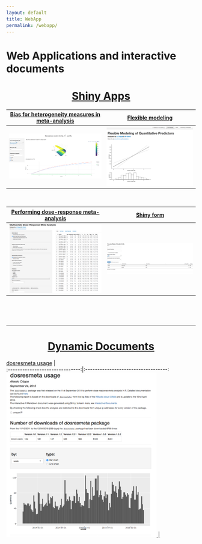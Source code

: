 ```yaml
---
layout: default
title: WebApp
permalink: /webapp/
---
```


Web Applications and interactive documents
========

<center> <h1><a href="http://shiny.rstudio.com/">Shiny Apps</a></h1> </center>

[Bias for heterogeneity measures in meta-analysis](http://alessiocrippa.com/shiny/bias/)  |  [Flexible modeling](http://alessiocrippa.com/shiny/flexmod/)                         
:------------------------------:|:----------------------------------:
<a href="http://alessiocrippa.com/shiny/bias/"><img src="/downloads/pic/bias.png" alt="bias" style="width: 400px;"/> |  <a href="http://alessiocrippa.com/shiny/flexmod/"><img src="/downloads/pic/flexmod.png" alt="bias" style="width: 400px;"/> 
                    

<div style="height:20px"></div>

[Performing dose-response meta-analysis](http://alessiocrippa.com/shiny/dosresmeta/)         |  [Shiny form](http://37.139.4.88//shiny/shinyForm/)                         
:------------------------------:|:----------------------------------:
<a href="http://alessiocrippa.com/shiny/dosresmeta/"><img src="/downloads/pic/dosresmeta_app.png" alt="bias" style="width: 400px;"/> |  <a href="http://37.139.4.88//shiny/shinyForm/"><img src="/downloads/pic/shiny_form.png" alt="bias" style="width: 400px;"/> 
                  


<div style="height:50px"></div>

-----------------------

<center> <h1><a href="http://rmarkdown.rstudio.com/">Dynamic Documents</a></h1> </center>


[dosresmeta usage](https://alecri.shinyapps.io/dosresmeta_usage)                         |                          
:------------------------------:|:----------------------------------:
<a href="https://alecri.shinyapps.io/dosresmeta_usage/"><img src="/downloads/pic/dosresmeta_usage.png" alt="bias" style="width: 400px;"/> |
